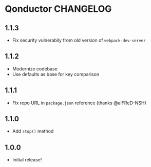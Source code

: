 # Qonductor CHANGELOG

## 1.1.3

- Fix security vulnerabily from old version of `webpack-dev-server`

## 1.1.2

- Modernize codebase
- Use defaults as base for key comparison

## 1.1.1

- Fix repo URL in `package.json` reference (thanks @alFReD-NSH)

## 1.1.0

- Add `stop()` method

## 1.0.0

- Initial release!

